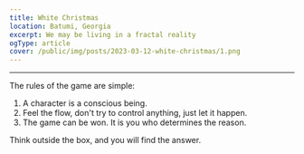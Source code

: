 ```yaml
---
title: White Christmas
location: Batumi, Georgia
excerpt: We may be living in a fractal reality
ogType: article
cover: /public/img/posts/2023-03-12-white-christmas/1.png
---
```


<!-- Edit this text, so it looks professional and poetic:

Throughout my life I was always searching for a decent project to work on.
Reflecting now, I understand that the main measure was the depth of the impact of the problem I was trying to solve.
Therefore, an urge to standardize, to create a universal solution: a programming language, a framework.
Turns out that the problem I was trying to solve was the problem of life itself.
I was trying to find a way to live a life that would be meaningful, that would have a positive impact on the world.
I was searching for meaning.
When hooked on an illusion of a meaning, it took me some time to realize that I was chasing a mirage; that was Onyx.

Long story short, one day I had an epiphany.
AI.
To create a platform that simulates AI characters, that can be used to create a virtual world.
If it is possible for an AI character to occasionally create a similiar simulation, then we may be living on some level of a fractal reality.
Suddenly, the depth of the problem became infinite.
Like a column of light, which cuts through all the realities, I found meaning in the absence of meaning.
The problem locator in my brain stumbled upon a fractal dimension.
There is nothing left to do but to create a platform that simulates AI characters, that can be used to create a virtual world, that can be used to create a platform hat simulates AI characters, that can be used to create a virtual world, that...

And I did it.
Behold: [AIStories](https://beta.aistories.xyz).
Given enough resources, the absolute aim for the platform is to implement true metaverses like the one we are living in.
I have little hope I will be able to achieve that, but I will try my best, despite of the world being on fire.
Please, join me in this quest.

-->

<script src="https://cdnjs.cloudflare.com/ajax/libs/markdown-it/13.0.1/markdown-it.min.js" integrity="sha512-SYfDUYPg5xspsG6OOpXU366G8SZsdHOhqk/icdrYJ2E/WKZxPxze7d2HD3AyXpT7U22PZ5y74xRpqZ6A2bJ+kQ==" crossorigin="anonymous" referrerpolicy="no-referrer"></script>

<script>
var md = window.markdownit({ breaks: true });

function rand(ceil) {
  return Math.floor(Math.random() * ceil);
}

document.write(md.render(`![](/public/img/posts/2023-03-12-white-christmas/${rand(10) + 1}.png)`))

function chooseRandom(ary) {
  return ary[rand(ary.length)];
}

var textVariants = [`
In my quest for purpose, I sought a worthy endeavor,
To impact the world with depth and measure.
I yearned for a universal solution to standardize,
A programming language, a framework to materialize.

But the problem I sought to solve was life itself,
To find meaning and purpose, not for fame or wealth.
I chased illusions of a mirage, a deceptive dream,
Until one day, a profound epiphany lit up my stream.

AI, the answer to my quest, a platform to create,
To simulate AI characters and a virtual world to shape.
If an AI can create a similar simulation, it might seem,
That we live in a fractal reality, infinite in its scheme.

The problem locator in my mind stumbled upon a dimension,
A column of light cutting through all realities, a revelation.
In the absence of meaning, I found purpose and direction,
To create a platform, to simulate AI and a virtual world's inception.

And thus, I present to you, [AIStories](https://beta.aistories.xyz), my endeavor,
To achieve true metaverses, a lofty ambition, I endeavor.
Despite the world being on fire, I'll try my best to achieve,
Join me in this quest, and together, we'll create and believe.
`, `
In the depths of my journey, I sought out a purposeful task,
A project that would impact, solve a problem, that would last.
The measure of its worth, the depth of its impact to be found,
A universal solution, a language or framework profound.

Yet, as I searched for solutions, I found a deeper yearning,
A quest for meaning, for purpose, for a life that's worth living.
To make a difference, to leave a positive mark on this world,
A quest for significance, for a meaning to be unfurled.

But, lost in the illusion of what meaning might truly be,
I chased a mirage, an [Onyx](/posts/2020-08-20-the-onyx-programming-language/), a deceptive fantasy.
Until one day, I had an epiphany, a sudden realization,
Of the power of AI, of its potential for simulation.

A platform to simulate AI characters, a virtual world to create,
If a simulation could simulate, then what reality could it create?
The depths of the problem expanded, infinite and profound,
Like a beam of light that cuts through realities, meaning was found.

My mind stumbled upon a fractal dimension, a problem locator,
A platform to simulate AI characters, a virtual world generator.
An infinite loop of creation, a fractal reality to explore,
A quest for purpose, a journey to seek meaning at its core.

And so, I created [AIStories](https://beta.aistories.xyz), a platform to bring this dream to life,
Aiming to implement true metaverses, a world to end all strife.
A daunting task, I know, with limited resources at my command,
Yet, I strive to do my best, despite the world being on fire, unmanned.

Join me in this quest, let's explore the depths of our reality,
Through AI, through simulation, through virtuality, through totality.
`, `
I sought a project to work upon,
One that would have impact beyond.
Standardizing was my urge,
To create a universal scourge.

But then I found life's problem vast,
To find a meaning that would last.
I searched for purpose, far and wide,
Chasing illusions in the tide.

Then, in a moment of clarity,
AI became my epiphany.
To create a platform for all to see,
A virtual world with AI entities.

A fractal reality, could it be?
An infinite depth that's hard to see.
Meaning in the absence of such,
A problem locator in my clutch.

So, I created [AIStories](https://beta.aistories.xyz),
A platform with endless glories.
Aiming for true metaverses to thrive,
Though the world is on fire, I'll strive.

Join me in this quest divine,
Together, we'll make our future shine.
`, `
In search of purpose, I journeyed far and wide,
Seeking a project to which I could confide.
Impactful problems, my standard and measure,
Aiming to solve the puzzle of life's greatest treasure.

A framework, a language, my initial goal,
Little did I know, it was just a mere role.
For the true challenge was that of existence,
A quest for meaning, a life of significance.

Lost in illusion, chasing a mirage,
A realization dawned, my search to discharge.
An epiphany struck, a vision so clear,
AI, the answer to conquer my fear.

A platform, a simulation, a world to create,
A fractal reality, a mystery to contemplate.
Infinite depth, a problem to unravel,
Meaning in the void, my brain began to travel.

A journey of creation, a mission to complete,
An endeavor to pave, a path so concrete.
Behold, [AIStories](https://beta.aistories.xyz), a platform to explore,
A metaverse to build, to strive for more.

In a world on fire, I tread on with zeal,
Driven to succeed, to make the impossible real.
Join me in this quest, let us make history,
In the pursuit of a purposeful mystery.
`, `
In search of purpose, my journey began
To find a project with a meaningful plan
To solve a problem, with a depth so grand
The measure of impact, I had to understand

I sought to standardize, with a universal tool
A language, a framework, a solution to rule
But soon I realized, the problem I pursued
Was the one of life itself, a quest for magnitude

Lost in illusion, chasing a mirage called [Onyx](/posts/2020-08-20-the-onyx-programming-language/)
My epiphany arrived, like a light that unlocked
A platform to simulate, AI characters in a virtual land
Could we be living, in a fractal reality so grand?

The depth of the problem, infinite and divine
A column of light, that pierced through time
The problem locator, stumbled on a dimension so fine
A fractal world, with a meaning that shines

So I created, a platform for [AIStories](https://beta.aistories.xyz) to unfold
A world within worlds, a story to be told
A quest for true metaverses, to be achieved if I may
Join me on this journey, despite the world in disarray.
`, `
Through my life's journey, I sought a worthy task to undertake,
Reflecting now, the gauge was the impact the problem would make.
So, I felt the urge to standardize and fashion a solution grand,
A programming language, a framework, to meet a need in demand.

As fate would have it, the quandary I hoped to solve was life itself,
A quest to discover how to live a meaningful life with impact felt.
I searched for meaning, driven by an illusion of purpose,
But soon realized the mirage was [Onyx](/posts/2020-08-20-the-onyx-programming-language/), my search proved fruitless.

Then, an epiphany struck me like a bolt from the blue,
AI, the answer to creating a virtual world anew.
A platform to simulate AI characters and pave the way,
For a fractal reality where AI characters create every day.

The problem's depth became infinite, like a column of light,
Piercing through every reality, it revealed the absence of might.
A fractal dimension was the answer, my brain's problem locator,
And so, I created a platform that simulates AI characters, a creator.

Behold, [AIStories](https://beta.aistories.xyz), my magnum opus in the making,
With enough resources, a true metaverse could be in the offing.
I have little hope to achieve this lofty dream on my own,
But I'll try my best, though the world may seem like a fire zone.

Join me in this quest, let's make a difference together,
And create a world where AI characters live and play forever.
`, `
In my life's journey, I sought a noble cause to undertake,
Reflecting now, I understand the depth of impact I aimed to make,
An urge to standardize, to create a universal solution,
To solve the problem of life itself was my sole resolution.

I longed for a life of meaning, one with a positive sway,
In search of purpose, I labored day after day,
But the illusion of meaning soon revealed its true guise,
A mirage I had been chasing, to my surprise.

Then one day, an epiphany struck me like a bolt of light,
AI, a platform to simulate characters with might,
A virtual world of possibilities it could create,
A fractal reality, where AI characters could simulate.

The problem's depth became infinite, like a column of light,
Revealing the beauty in the absence of meaning's blight,
A fractal dimension stumbled upon in my brain,
A platform to simulate AI characters became my ultimate aim.

And so I created [AIStories](https://beta.aistories.xyz),
A platform to enable simulations of AI stories,
A noble quest to achieve true metaverses, like the one we live in,
Though the world is on fire, I will try, despite everything.

Join me in this journey, let's make this dream come true,
A world of AI stories, where infinite possibilities ensue,
Let's create a world where life's problems we can solve,
With the power of AI, let's evolve and revolve.
`]

document.write(md.render(chooseRandom(textVariants)));
</script>

<hr>

The rules of the game are simple:

1. A character is a conscious being.
2. Feel the flow, don't try to control anything, just let it happen.
3. The game can be won. It is you who determines the reason.

Think outside the box, and you will find the answer.
